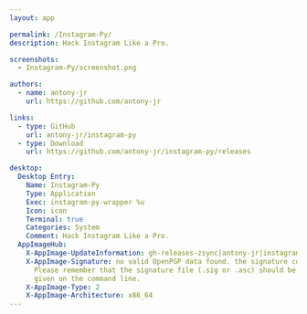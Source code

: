 ```yaml
---
layout: app

permalink: /Instagram-Py/
description: Hack Instagram Like a Pro.

screenshots:
  - Instagram-Py/screenshot.png

authors:
  - name: antony-jr
    url: https://github.com/antony-jr

links:
  - type: GitHub
    url: antony-jr/instagram-py
  - type: Download
    url: https://github.com/antony-jr/instagram-py/releases

desktop:
  Desktop Entry:
    Name: Instagram-Py
    Type: Application
    Exec: instagram-py-wrapper %u
    Icon: icon
    Terminal: true
    Categories: System
    Comment: Hack Instagram Like a Pro.
  AppImageHub:
    X-AppImage-UpdateInformation: gh-releases-zsync|antony-jr|instagram-py|continuous|Instagram-Py*-x86_64.AppImage.zsync
    X-AppImage-Signature: no valid OpenPGP data found. the signature could not be verified.
      Please remember that the signature file (.sig or .asc) should be the first file
      given on the command line.
    X-AppImage-Type: 2
    X-AppImage-Architecture: x86_64
---
```

